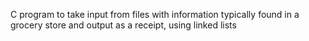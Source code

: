 C program to take input from files with information typically found in a grocery store and output as a receipt, using linked lists
